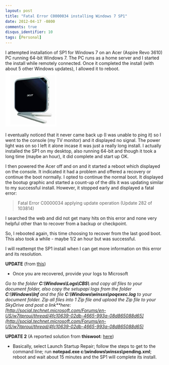 ```yaml
---
layout: post
title: "Fatal Error C0000034 installing Windows 7 SP1"
date: 2012-04-17 -0800
comments: true
disqus_identifier: 10
tags: [Personal]
---
```

I attempted installation of SP1 for Windows 7 on an Acer (Aspire Revo
3610) PC running 64-bit Windows 7. The PC runs as a home server and I
started the install while remotely connected. Once it completed the
install (with about 5 other Windows updates), I allowed it to reboot.
![](/images/blogs_webguild_com/gary/Acer.png)

I eventually noticed that it never came back up (I was unable to ping
it) so I went to the console (my TV monitor) and it displayed no signal.
The power light was on so I left it alone incase it was just a really
long install. I actually installed the SP1 on my desktop, also running
64-bit and though it took a long time (maybe an hour), it did complete
and start up OK.

I then powered the Acer off and on and it started a reboot which
displayed on the console. It indicated it had a problem and offered a
recovery or continue the boot normally. I opted to continue the normal
boot. It displayed the bootup graphic and started a count-up of the dlls
it was updating similar to my successful install. However, it stopped
early and displayed a fatal error:

> Fatal Error C0000034 applying update operation (Update 282 of 103814)

I searched the web and did not get many hits on this error and none very
helpful other than to recover from a backup or checkpoint.

So, I rebooted again, this time choosing to recover from the last good
boot. This also took a while - maybe 1/2 an hour but was successful.

I will reattempt the SP1 install when I can get more information on this
error and its resolution.

**UPDATE** (from
[this](http://social.technet.microsoft.com/Forums/en-US/w7itprogeneral/thread/608ecca8-b815-4ff6-8f3c-a828518434a7))
- Once you are recovered, provide your logs to Microsoft

*Go to the folder **C:\\Windows\\Logs\\CBS\\** and copy all files to
your document folder, also copy the setupapi logs from the folder
**C:\\Windows\\Inf** and the file **C:\\Windows\\winsxs\\poqexec.log**
to your document folder. Zip all files into 1 Zip file and upload the
Zip file to your SkyDrive and post a link**here:
[http://social.technet.microsoft.com/Forums/en-US/w7itproui/thread/4fc10639-02db-4665-993a-08d865088d65](http://social.technet.microsoft.com/Forums/en-US/w7itproui/thread/4fc10639-02db-4665-993a-08d865088d65)*

**UPDATE 2** (A reported solution from **thiswoot**:
[here](http://social.technet.microsoft.com/Forums/en-US/w7itproinstall/thread/1c9a7151-b48c-4a98-aae7-a4b82682ea8e/#bcabda57-7338-499f-aee2-d708e76df315))
- Basically, select Launch Startup Repair; follow the steps to get to
the command line; run **notepad.exe c:\\windows\\winsxs\\pending.xml**;
reboot and wait about 15 minutes and the SP1 will complete its install.

